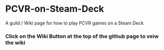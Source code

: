 # PCVR-on-Steam-Deck
A guild / Wiki page for how to play PCVR games on a Steam Deck

### Click on the Wiki Button at the top of the github page to veiw the wiki
